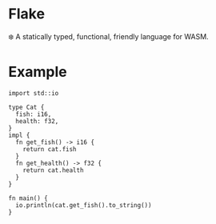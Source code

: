 # Flake
❄️ A statically typed, functional, friendly language for WASM.

# Example
```flake
import std::io

type Cat {
  fish: i16,
  health: f32,
}
impl {
  fn get_fish() -> i16 {
    return cat.fish 
  }
  fn get_health() -> f32 {
    return cat.health
  }
}

fn main() {
  io.println(cat.get_fish().to_string())
}
```
